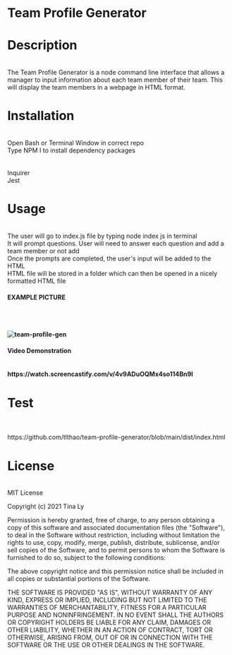 # Team Profile Generator

<h1>Description</h1><br>
The Team Profile Generator is a node command line interface that allows a manager to input information about each team member of their team. This will display the team members in a webpage in HTML format.<br>

<h1>Installation</h1><br>
Open Bash or Terminal Window in correct repo<br>
Type NPM I to install dependency packages<br>
<br>
<br>
Inquirer<br>
Jest<br>

<h1>Usage</h1><br>
The user will go to index.js file by typing node index js in terminal<br>
It will prompt questions. User will need to answer each question and add a team member or not add <br>
Once the prompts are completed, the user's input will be added to the HTML<br>
HTML file will be stored in a folder which can then be opened in a nicely formatted HTML file<br>

<h4>EXAMPLE PICTURE<h4><br>
  <br>

![team-profile-gen](https://user-images.githubusercontent.com/50894080/141924596-e4962aaf-fb6e-455e-a0d9-654e4de1447a.JPG)



<h4>Video Demonstration<h4><br>
https://watch.screencastify.com/v/4v9ADuOQMx4so114Bn9I
  
<h1>Test</h1><br>
<br>
https://github.com/tlthao/team-profile-generator/blob/main/dist/index.html <br>
  
<h1>License</h1><br>
MIT License<br>

Copyright (c) 2021 Tina Ly <br>

Permission is hereby granted, free of charge, to any person obtaining a copy of this software and associated documentation files (the "Software"), to deal in the Software without restriction, including without limitation the rights to use, copy, modify, merge, publish, distribute, sublicense, and/or sell copies of the Software, and to permit persons to whom the Software is furnished to do so, subject to the following conditions:<br>

The above copyright notice and this permission notice shall be included in all copies or substantial portions of the Software.<br>

THE SOFTWARE IS PROVIDED "AS IS", WITHOUT WARRANTY OF ANY KIND, EXPRESS OR IMPLIED, INCLUDING BUT NOT LIMITED TO THE WARRANTIES OF MERCHANTABILITY, FITNESS FOR A PARTICULAR PURPOSE AND NONINFRINGEMENT. IN NO EVENT SHALL THE AUTHORS OR COPYRIGHT HOLDERS BE LIABLE FOR ANY CLAIM, DAMAGES OR OTHER LIABILITY, WHETHER IN AN ACTION OF CONTRACT, TORT OR OTHERWISE, ARISING FROM, OUT OF OR IN CONNECTION WITH THE SOFTWARE OR THE USE OR OTHER DEALINGS IN THE SOFTWARE.<br>
